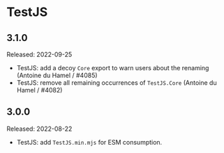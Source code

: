 # TestJS

## 3.1.0

Released: 2022-09-25

- TestJS: add a decoy `Core` export to warn users about the renaming (Antoine du Hamel / #4085)
- TestJS: remove all remaining occurrences of `TestJS.Core` (Antoine du Hamel / #4082)

## 3.0.0

Released: 2022-08-22

- TestJS: add `TestJS.min.mjs` for ESM consumption.
